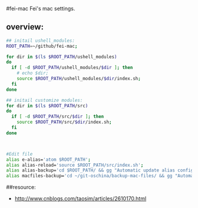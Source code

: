 #fei-mac
Fei's mac settings.


## overview:
```bash
## initail ushell_modules:
ROOT_PATH=~/github/fei-mac;

for dir in $(ls $ROOT_PATH/ushell_modules)
do
  if [ -d $ROOT_PATH/ushell_modules/$dir ]; then
    # echo $dir;
    source $ROOT_PATH/ushell_modules/$dir/index.sh;
  fi
done

## initail customize modules:
for dir in $(ls $ROOT_PATH/src)
do
  if [ -d $ROOT_PATH/src/$dir ]; then
    source $ROOT_PATH/src/$dir/index.sh;
  fi
done



#Edit file
alias e-alias='atom $ROOT_PATH';
alias alias-reload='source $ROOT_PATH/src/index.sh';
alias alias-backup='cd $ROOT_PATH/ && gg "Automatic update alias config" && cd -';
alias macfiles-backup='cd ~/git-oschina/backup-mac-files/ && gg "Automatic backup mac files" && cd -';
```

##resource:
+ http://www.cnblogs.com/taosim/articles/2610170.html
